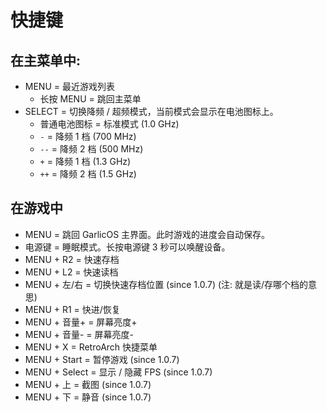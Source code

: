# 快捷键

## 在主菜单中:

- MENU = 最近游戏列表
  - 长按 MENU = 跳回主菜单
- SELECT = 切换降频 / 超频模式，当前模式会显示在电池图标上。
  - 普通电池图标 = 标准模式 (1.0 GHz)
  - `-` = 降频 1 档 (700 MHz)
  - `--` = 降频 2 档 (500 MHz)
  - `+` = 降频 1 档 (1.3 GHz)
  - `++` = 降频 2 档 (1.5 GHz)

## 在游戏中

- MENU = 跳回 GarlicOS 主界面。此时游戏的进度会自动保存。
- 电源键 = 睡眠模式。长按电源键 3 秒可以唤醒设备。
- MENU + R2 = 快速存档
- MENU + L2 = 快速读档
- MENU + 左/右 = 切换快速存档位置 (since 1.0.7) (注: 就是读/存哪个档的意思)
- MENU + R1 = 快进/恢复
- MENU + 音量+ = 屏幕亮度+
- MENU + 音量- = 屏幕亮度-
- MENU + X = RetroArch 快捷菜单
- MENU + Start = 暂停游戏 (since 1.0.7)
- MENU + Select = 显示 / 隐藏 FPS (since 1.0.7)
- MENU + 上 = 截图 (since 1.0.7)
- MENU + 下 = 静音 (since 1.0.7)
